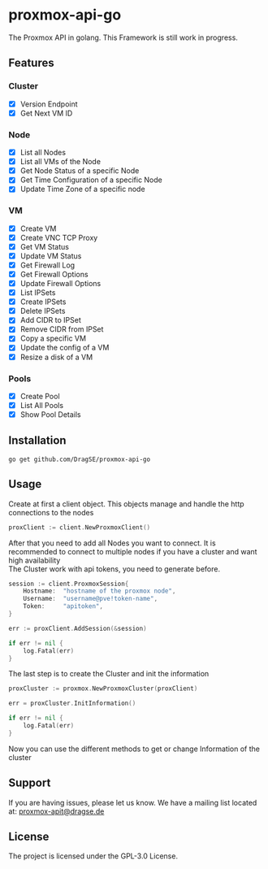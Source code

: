# proxmox-api-go

The Proxmox API in golang. This Framework is still work in progress.

## Features

### Cluster
- [x] Version Endpoint
- [x] Get Next VM ID

### Node
- [x] List all Nodes
- [x] List all VMs of the Node
- [x] Get Node Status of a specific Node
- [x] Get Time Configuration of a specific Node
- [x] Update Time Zone of a specific node

### VM
- [x] Create VM
- [x] Create VNC TCP Proxy
- [x] Get VM Status
- [x] Update VM Status
- [x] Get Firewall Log
- [x] Get Firewall Options
- [x] Update Firewall Options
- [x] List IPSets
- [x] Create IPSets
- [x] Delete IPSets
- [x] Add CIDR to IPSet
- [x] Remove CIDR from IPSet
- [x] Copy a specific VM
- [x] Update the config of a VM
- [x] Resize a disk of a VM

### Pools
- [x] Create Pool
- [x] List All Pools
- [x] Show Pool Details

## Installation

``go get github.com/DragSE/proxmox-api-go``

## Usage

Create at first a client object. This objects manage and handle the http connections to the nodes

```go
proxClient := client.NewProxmoxClient()
```

After that you need to add all Nodes you want to connect. It is recommended to connect to multiple nodes if you have a 
cluster and want high availability  
The Cluster work with api tokens, you need to generate before.

```go
session := client.ProxmoxSession{
    Hostname:  "hostname of the proxmox node",
    Username:  "username@pve!token-name",
    Token:     "apitoken",
}

err := proxClient.AddSession(&session)

if err != nil {
    log.Fatal(err)
}
```

The last step is to create the Cluster and init the information

````go
proxCluster := proxmox.NewProxmoxCluster(proxClient)

err = proxCluster.InitInformation()

if err != nil {
    log.Fatal(err)
}

````

Now you can use the different methods to get or change Information of the cluster 

Support
-------

If you are having issues, please let us know.
We have a mailing list located at: proxmox-apit@dragse.de

License
-------

The project is licensed under the GPL-3.0 License.
